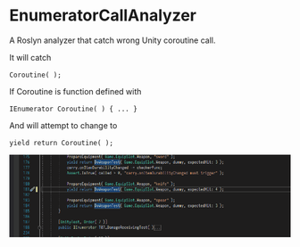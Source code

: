 # EnumeratorCallAnalyzer
A Roslyn analyzer that catch wrong Unity coroutine call.

It will catch

    Coroutine( );
    
If Coroutine is function defined with

    IEnumerator Coroutine( ) { ... }
    
And will attempt to change to

    yield return Coroutine( );
    
![Alt text](./checker.gif)
